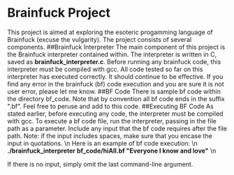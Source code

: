 # Brainfuck Project
This project is aimed at exploring the esoteric progamming language of Brainfuck (excuse the vulgarity). The project consists of several components.
##Brainfuck Interpreter
The main component of this project is the Brainfuck interpreter contained within. The interpreter is written in C, saved as **brainfuck_interpreter.c**.
Before running any brainfuck code, this interpreter must be compiled with gcc. All code tested so far on this interpreter has executed correctly. It
should continue to be effective. If you find any error in the brainfuck (bf) code execution and you are sure it is not user error, please let me know.
##BF Code
There is sample bf code within the directory bf_code. Note that by convention all bf code ends in the suffix ".bf". Feel free to peruse and add
to this code.
##Executing BF Code
As stated earlier, before executing any code, the interpreter must be compiled with gcc. To execute a bf code file, run the interpreter, passing
in the file path as a parameter. Include any input that the bf code requires after the file path. Note: if the input includes spaces, make sure that you encase the input in quotations. \n
Here is an example of bf code execution: \n
**./brainfuck_interpreter bf_code/hiAll.bf "Everyone I know and love"**
\n

If there is no input, simply omit the last command-line argument.

